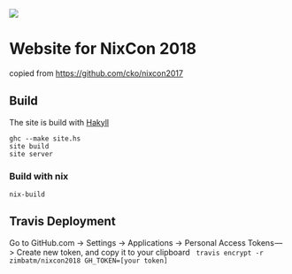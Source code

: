 <a href="https://travis-ci.org/zimbatm/nixcon2018"><img src="https://travis-ci.org/zimbatm/nixcon2018.svg?branch=master"></a>

# Website for NixCon 2018

copied from https://github.com/cko/nixcon2017


## Build

The site is build with [Hakyll](https://jaspervdj.be/hakyll/)

    ghc --make site.hs
    site build
    site server

### Build with nix

    nix-build

## Travis Deployment

Go to GitHub.com -> Settings -> Applications -> Personal Access Tokens — > Create new token, and copy it to your clipboard
` travis encrypt -r zimbatm/nixcon2018 GH_TOKEN=[your token]`
